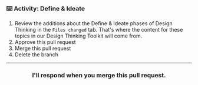 ### :keyboard: Activity: Define & Ideate


1. Review the additions about the Define & Ideate phases of Design Thinking in the `Files changed` tab.  That's where the content for these topics in our Design Thinking Toolkit will come from.
2. Approve this pull request 
3. Merge this pull request
4. Delete the branch

<hr>
<h3 align="center">I'll respond when you merge this pull request.</h3>